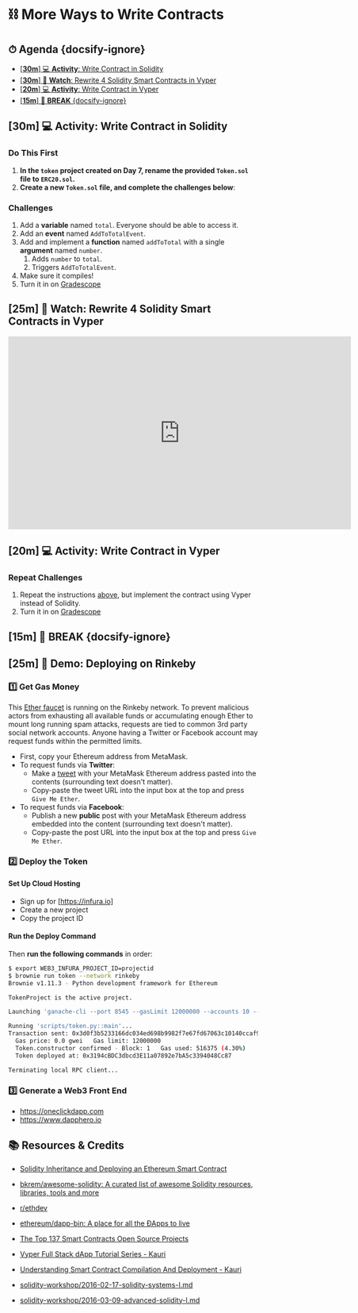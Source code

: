 <!-- Run this slideshow via the following command: reveal-md README.md -w -->
<!-- .slide: data-background="./../Slides/images/header.svg" data-background-repeat="none" data-background-size="40% 40%" data-background-position="center 10%" class="header" -->
# ⛓ More Ways to Write Contracts

<!-- > -->

<!-- omit in toc -->
## ⏱ Agenda {docsify-ignore}

- [[**30m**] :computer: **Activity**: Write Contract in Solidity](#30m-%f0%9f%92%bb-activity-write-contract-in-solidity)
- [[**30m**] :eyes: **Watch**: Rewrite 4 Solidity Smart Contracts in Vyper](#30m-%f0%9f%91%80-watch-rewrite-4-solidity-smart-contracts-in-vyper)
- [[**20m**] :computer: **Activity**: Write Contract in Vyper](#20m-%f0%9f%92%bb-activity-write-contract-in-vyper)
- [[**15m**] :palm_tree: **BREAK** {docsify-ignore}](#15m-%f0%9f%8c%b4-break-docsify-ignore)

<!-- > -->

<!-- omit in toc -->
<!-- ## 🏆 Objectives -->

<!-- TODO: Objectives -->
<!-- |   Level   | Verbs |
     | --------- | ----- |
     | 6: Create | design, formulate, build, invent, create, compose, generate, derive, modify, develop |
     | 5: Evaluate | choose, support, relate, determine, defend, compare, contrast, justify, support, convince, select |
     | 4: Analyze | classify, break down, categorize, analyze, diagram, illustrate, criticize, simplify, associate |
     | 3: Apply | calculate, predict, apply, solve, illustrate, use, demonstrate, determine, model, perform, present |
     | 2: Understand | describe, explain, paraphrase, restate, summarize, contrast, interpret, discuss |
     | 1: Remember | list, recite, outline, define, name, match, quote, recall, identify, label, recognize | -->

<!-- > -->

## [**30m**] :computer: **Activity**: Write Contract in Solidity

### Do This First

1. **In the `token` project created on Day 7, rename the provided `Token.sol` file to `ERC20.sol`.**
1. **Create a new `Token.sol` file, and complete the challenges below**:

### Challenges

1. Add a **variable** named `total`. Everyone should be able to access it.
1. Add an **event** named `AddToTotalEvent`.
1. Add and implement a **function** named `addToTotal` with a single **argument** named `number`.
      1. Adds `number` to `total`.
      1. Triggers `AddToTotalEvent`.
1. Make sure it compiles!
1. Turn it in on [Gradescope](https://www.gradescope.com/courses/160564/assignments/682184)

## [**25m**] :eyes: **Watch**: Rewrite 4 Solidity Smart Contracts in Vyper

<p align="center">
    <iframe title="YouTube: Rewrite 4 Solidity Smart Contracts in Vyper" width="692" height="389" src="https://www.youtube.com/embed/NwSIaNhRHFQ" frameborder="0" allow="accelerometer; autoplay; clipboard-write; encrypted-media; gyroscope; picture-in-picture" allowfullscreen></iframe>
</p>

## [**20m**] :computer: **Activity**: Write Contract in Vyper

### Repeat Challenges

1. Repeat the instructions [above](#challenges), but implement the contract using Vyper instead of Solidity.
1. Turn it in on [Gradescope](https://www.gradescope.com/courses/160564/assignments/682184)

<!-- ## [**20m**] :speech_balloon: **TT**: Topic -->

## [**15m**] :palm_tree: **BREAK** {docsify-ignore}

<!-- > -->

<!-- ## [**10m**] :arrows_counterclockwise: **Recap**: Today's Takeaways -->

<!-- TODO: Write takeaways -->

<!-- > -->

<!-- omit in toc -->

## [**25m**] :eyes: **Demo**: Deploying on Rinkeby

### :one: Get Gas Money

This [Ether faucet](https://faucet.rinkeby.io) is running on the Rinkeby network. To prevent malicious actors from exhausting all available funds or accumulating enough Ether to mount long running spam attacks, requests are tied to common 3rd party social network accounts. Anyone having a Twitter or Facebook account may request funds within the permitted limits.

- First, copy your Ethereum address from MetaMask.
- To request funds via **Twitter**:
  - Make a [tweet](https://twitter.com/intent/tweet?text=Requesting%20faucet%20funds%20into%200x0000000000000000000000000000000000000000%20on%20the%20%23Rinkeby%20%23Ethereum%20test%20network.) with your MetaMask Ethereum address pasted into the contents (surrounding text doesn't matter).
  - Copy-paste the tweet URL into the input box at the top and press `Give Me Ether`.
- To request funds via **Facebook**:
  - Publish a new **public** post with your MetaMask Ethereum address embedded into the content (surrounding text doesn't matter).
  - Copy-paste the post URL into the input box at the top and press `Give Me Ether`.

### :two: Deploy the Token

#### Set Up Cloud Hosting

- Sign up for [https://infura.io]
- Create a new project
- Copy the project ID

#### Run the Deploy Command

Then **run the following commands** in order:

```bash
$ export WEB3_INFURA_PROJECT_ID=projectid
$ brownie run token --network rinkeby
Brownie v1.11.3 - Python development framework for Ethereum

TokenProject is the active project.

Launching 'ganache-cli --port 8545 --gasLimit 12000000 --accounts 10 --hardfork istanbul --mnemonic brownie'...

Running 'scripts/token.py::main'...
Transaction sent: 0x3d0f3b5233166dc034ed698b9982f7e67fd67063c10140ccaf9764e30a0e2f66
  Gas price: 0.0 gwei   Gas limit: 12000000
  Token.constructor confirmed - Block: 1   Gas used: 516375 (4.30%)
  Token deployed at: 0x3194cBDC3dbcd3E11a07892e7bA5c3394048Cc87

Terminating local RPC client...
```

### :three: Generate a Web3 Front End

- <https://oneclickdapp.com>
- <https://www.dapphero.io>

## 📚 Resources & Credits

- [Solidity Inheritance and Deploying an Ethereum Smart Contract](https://coursetro.com/posts/code/103/Solidity-Inheritance-and-Deploying-an-Ethereum-Smart-Contract)

- [bkrem/awesome-solidity: A curated list of awesome Solidity resources, libraries, tools and more](https://github.com/bkrem/awesome-solidity)
- [r/ethdev](https://www.reddit.com/r/ethdev/)
- [ethereum/dapp-bin: A place for all the ÐApps to live](https://github.com/ethereum/dapp-bin)
- [The Top 137 Smart Contracts Open Source Projects](https://awesomeopensource.com/projects/smart-contracts)
- [Vyper Full Stack dApp Tutorial Series - Kauri](https://kauri.io/vyper-full-stack-dapp-tutorial-series/5d68cd3db93cd40001f1cb36/c)
- [Understanding Smart Contract Compilation And Deployment - Kauri](https://kauri.io/understanding-smart-contract-compilation-and-deplo/195c5784663e4963b16d914900ba5cf5/a)
- [solidity-workshop/2016-02-17-solidity-systems-I.md](https://github.com/androlo/solidity-workshop/blob/master/tutorials/2016-02-17-solidity-systems-I.md#accounts-code-and-storage)
- [solidity-workshop/2016-03-09-advanced-solidity-I.md](https://github.com/androlo/solidity-workshop/blob/master/tutorials/2016-03-09-advanced-solidity-I.md)
